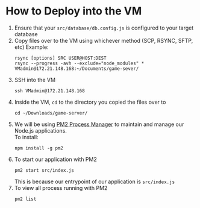 # How to Deploy into the VM

1. Ensure that your `src/database/db.config.js` is configured to your target database
2. Copy files over to the VM using whichever method (SCP, RSYNC, SFTP, etc)
   Example:
   ```
   rsync [options] SRC USER@HOST:DEST
   rsync --progress -avh --exclude="node_modules" * VMadmin@172.21.148.168:~/Documents/game-sever/
   ```
3. SSH into the VM
   ```
   ssh VMadmin@172.21.148.168
   ```
4. Inside the VM, `cd` to the directory you copied the files over to
   ```
   cd ~/Downloads/game-server/
   ```
5. We will be using [PM2 Process Manager](https://pm2.io) to maintain and manage our Node.js applications. <br>
   To install:
   ```
   npm install -g pm2
   ```
6. To start our application with PM2
   ```
   pm2 start src/index.js
   ``` 
   This is because our entrypoint of our application is `src/index.js`
7. To view all process running with PM2
   ```
   pm2 list
   ```